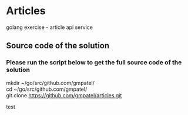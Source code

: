 # Articles
golang exercise - article api service

## Source code of the solution

### Please run the script below to get the full source code of the solution

  mkdir ~/go/src/github.com/gmpatel/  
  cd ~/go/src/github.com/gmpatel/  
  git clone https://github.com/gmpatel/articles.git

test
